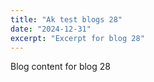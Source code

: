 ```yaml
---
title: "Ak test blogs 28"
date: "2024-12-31"
excerpt: "Excerpt for blog 28"
---
```


Blog content for blog 28